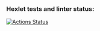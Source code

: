 ### Hexlet tests and linter status:
[![Actions Status](https://github.com/Meynie/python-project-lvl2/workflows/hexlet-check/badge.svg)](https://github.com/Meynie/python-project-lvl2/actions)